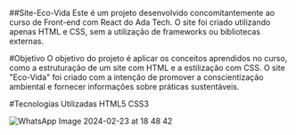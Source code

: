 ##Site-Eco-Vida
Este é um projeto desenvolvido concomitantemente ao curso de Front-end com React do Ada Tech. O site foi criado utilizando apenas HTML e CSS, sem a utilização de frameworks ou bibliotecas externas.

#Objetivo
O objetivo do projeto é aplicar os conceitos aprendidos no curso, como a estruturação de um site com HTML e a estilização com CSS. O site "Eco-Vida" foi criado com a intenção de promover a conscientização ambiental e fornecer informações sobre práticas sustentáveis.

#Tecnologias Utilizadas
HTML5
CSS3

![WhatsApp Image 2024-02-23 at 18 48 42](https://github.com/luizcarlos001/Site-Eco-Vida/assets/146375880/344f0d9c-6611-4295-9754-60dedfcfd503)
